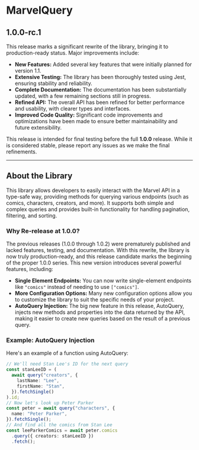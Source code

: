 # MarvelQuery
## 1.0.0-rc.1

  This release marks a significant rewrite of the library, bringing it to production-ready status. Major improvements include:

  - **New Features:** Added several key features that were initially planned for version 1.1.
  - **Extensive Testing:** The library has been thoroughly tested using Jest, ensuring stability and reliability.
  - **Complete Documentation:** The documentation has been substantially updated, with a few remaining sections still in progress.
  - **Refined API:** The overall API has been refined for better performance and usability, with clearer types and interfaces.
  - **Improved Code Quality:** Significant code improvements and optimizations have been made to ensure better maintainability and future extensibility.

  This release is intended for final testing before the full **1.0.0** release. While it is considered stable, please report any issues as we make the final refinements.

  ***

  ## About the Library

  This library allows developers to easily interact with the Marvel API in a type-safe way, providing methods for querying various endpoints (such as comics, characters, creators, and more). It supports both simple and complex queries and provides built-in functionality for handling pagination, filtering, and sorting.

  ### Why Re-release at 1.0.0?

  The previous releases (1.0.0 through 1.0.2) were prematurely published and lacked features, testing, and documentation. With this rewrite, the library is now truly production-ready, and this release candidate marks the beginning of the proper 1.0.0 series. This new version introduces several powerful features, including:

  - **Single Element Endpoints:** You can now write single-element endpoints like `"comics"` instead of needing to use `["comics"]`.
  - **More Configuration Options:** Many new configuration options allow you to customize the library to suit the specific needs of your project.
  - **AutoQuery Injection:** The big new feature in this release, AutoQuery, injects new methods and properties into the data returned by the API, making it easier to create new queries based on the result of a previous query.

  ### Example: AutoQuery Injection

  Here's an example of a function using AutoQuery:

  ```ts
  // We'll need Stan Lee's ID for the next query
  const stanLeeID = (
    await query("creators", {
      lastName: "Lee",
      firstName: "Stan",
    }).fetchSingle()
  ).id;
  // Now let's look up Peter Parker
  const peter = await query("characters", {
    name: "Peter Parker",
  }).fetchSingle();
  // And find all the comics from Stan Lee
  const leeParkerComics = await peter.comics
    .query({ creators: stanLeeID })
    .fetch();
  ```
